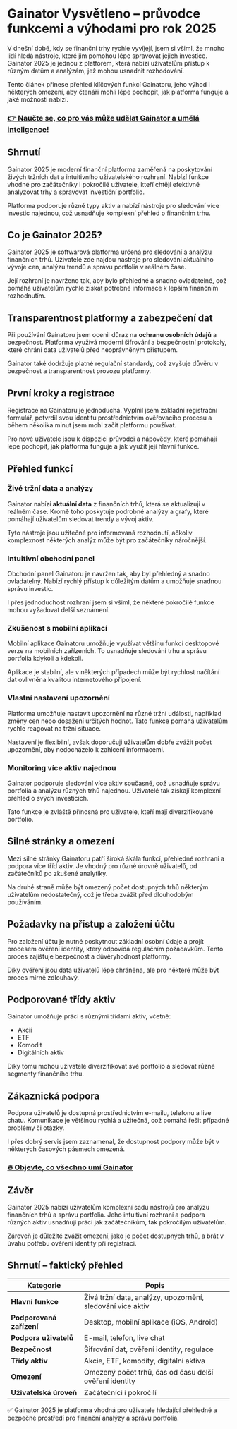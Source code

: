 # Gainator Vysvětleno – průvodce funkcemi a výhodami pro rok 2025
 

V dnešní době, kdy se finanční trhy rychle vyvíjejí, jsem si všiml, že mnoho lidí hledá nástroje, které jim pomohou lépe spravovat jejich investice. Gainator 2025 je jednou z platforem, která nabízí uživatelům přístup k různým datům a analýzám, jež mohou usnadnit rozhodování.

Tento článek přinese přehled klíčových funkcí Gainatoru, jeho výhod i některých omezení, aby čtenáři mohli lépe pochopit, jak platforma funguje a jaké možnosti nabízí.

### [👉 Naučte se, co pro vás může udělat Gainator a umělá inteligence!](https://tinyurl.com/266qe4da)
## Shrnutí

Gainator 2025 je moderní finanční platforma zaměřená na poskytování živých tržních dat a intuitivního uživatelského rozhraní. Nabízí funkce vhodné pro začátečníky i pokročilé uživatele, kteří chtějí efektivně analyzovat trhy a spravovat investiční portfolio.

Platforma podporuje různé typy aktiv a nabízí nástroje pro sledování více investic najednou, což usnadňuje komplexní přehled o finančním trhu.

## Co je Gainator 2025?

Gainator 2025 je softwarová platforma určená pro sledování a analýzu finančních trhů. Uživatelé zde najdou nástroje pro sledování aktuálního vývoje cen, analýzu trendů a správu portfolia v reálném čase.

Její rozhraní je navrženo tak, aby bylo přehledné a snadno ovladatelné, což pomáhá uživatelům rychle získat potřebné informace k lepším finančním rozhodnutím.

## Transparentnost platformy a zabezpečení dat

Při používání Gainatoru jsem ocenil důraz na **ochranu osobních údajů** a bezpečnost. Platforma využívá moderní šifrování a bezpečnostní protokoly, které chrání data uživatelů před neoprávněným přístupem.

Gainator také dodržuje platné regulační standardy, což zvyšuje důvěru v bezpečnost a transparentnost provozu platformy.

## První kroky a registrace

Registrace na Gainatoru je jednoduchá. Vyplnil jsem základní registrační formulář, potvrdil svou identitu prostřednictvím ověřovacího procesu a během několika minut jsem mohl začít platformu používat.

Pro nové uživatele jsou k dispozici průvodci a nápovědy, které pomáhají lépe pochopit, jak platforma funguje a jak využít její hlavní funkce.

## Přehled funkcí

### Živé tržní data a analýzy

Gainator nabízí **aktuální data** z finančních trhů, která se aktualizují v reálném čase. Kromě toho poskytuje podrobné analýzy a grafy, které pomáhají uživatelům sledovat trendy a vývoj aktiv.

Tyto nástroje jsou užitečné pro informovaná rozhodnutí, ačkoliv komplexnost některých analýz může být pro začátečníky náročnější.

### Intuitivní obchodní panel

Obchodní panel Gainatoru je navržen tak, aby byl přehledný a snadno ovladatelný. Nabízí rychlý přístup k důležitým datům a umožňuje snadnou správu investic.

I přes jednoduchost rozhraní jsem si všiml, že některé pokročilé funkce mohou vyžadovat delší seznámení.

### Zkušenost s mobilní aplikací

Mobilní aplikace Gainatoru umožňuje využívat většinu funkcí desktopové verze na mobilních zařízeních. To usnadňuje sledování trhu a správu portfolia kdykoli a kdekoli.

Aplikace je stabilní, ale v některých případech může být rychlost načítání dat ovlivněna kvalitou internetového připojení.

### Vlastní nastavení upozornění

Platforma umožňuje nastavit upozornění na různé tržní události, například změny cen nebo dosažení určitých hodnot. Tato funkce pomáhá uživatelům rychle reagovat na tržní situace.

Nastavení je flexibilní, avšak doporučuji uživatelům dobře zvážit počet upozornění, aby nedocházelo k zahlcení informacemi.

### Monitoring více aktiv najednou

Gainator podporuje sledování více aktiv současně, což usnadňuje správu portfolia a analýzu různých trhů najednou. Uživatelé tak získají komplexní přehled o svých investicích.

Tato funkce je zvláště přínosná pro uživatele, kteří mají diverzifikované portfolio.

## Silné stránky a omezení

Mezi silné stránky Gainatoru patří široká škála funkcí, přehledné rozhraní a podpora více tříd aktiv. Je vhodný pro různé úrovně uživatelů, od začátečníků po zkušené analytiky.

Na druhé straně může být omezený počet dostupných trhů některým uživatelům nedostatečný, což je třeba zvážit před dlouhodobým používáním.

## Požadavky na přístup a založení účtu

Pro založení účtu je nutné poskytnout základní osobní údaje a projít procesem ověření identity, který odpovídá regulačním požadavkům. Tento proces zajišťuje bezpečnost a důvěryhodnost platformy.

Díky ověření jsou data uživatelů lépe chráněna, ale pro některé může být proces mírně zdlouhavý.

## Podporované třídy aktiv

Gainator umožňuje práci s různými třídami aktiv, včetně:

- Akcií  
- ETF  
- Komodit  
- Digitálních aktiv  

Díky tomu mohou uživatelé diverzifikovat své portfolio a sledovat různé segmenty finančního trhu.

## Zákaznická podpora

Podpora uživatelů je dostupná prostřednictvím e-mailu, telefonu a live chatu. Komunikace je většinou rychlá a užitečná, což pomáhá řešit případné problémy či otázky.

I přes dobrý servis jsem zaznamenal, že dostupnost podpory může být v některých časových pásmech omezená.

### [🔥 Objevte, co všechno umí Gainator](https://tinyurl.com/266qe4da)
## Závěr

Gainator 2025 nabízí uživatelům komplexní sadu nástrojů pro analýzu finančních trhů a správu portfolia. Jeho intuitivní rozhraní a podpora různých aktiv usnadňují práci jak začátečníkům, tak pokročilým uživatelům.

Zároveň je důležité zvážit omezení, jako je počet dostupných trhů, a brát v úvahu potřebu ověření identity při registraci.

## Shrnutí – faktický přehled

| Kategorie                | Popis                                                       |
|-------------------------|-------------------------------------------------------------|
| **Hlavní funkce**        | Živá tržní data, analýzy, upozornění, sledování více aktiv |
| **Podporovaná zařízení** | Desktop, mobilní aplikace (iOS, Android)                    |
| **Podpora uživatelů**    | E-mail, telefon, live chat                                  |
| **Bezpečnost**           | Šifrování dat, ověření identity, regulace                   |
| **Třídy aktiv**          | Akcie, ETF, komodity, digitální aktiva                      |
| **Omezení**              | Omezený počet trhů, čas od času delší ověření identity      |
| **Uživatelská úroveň**   | Začátečníci i pokročilí                                     |

✅ Gainator 2025 je platforma vhodná pro uživatele hledající přehledné a bezpečné prostředí pro finanční analýzy a správu portfolia.